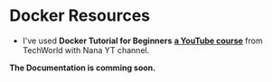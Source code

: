 # Docker Resources

- I've used **Docker Tutorial for Beginners** [**a YouTube course**](https://www.youtube.com/watch?v=3c-iBn73dDE) from TechWorld with Nana YT channel.

**The Documentation is comming soon.**

